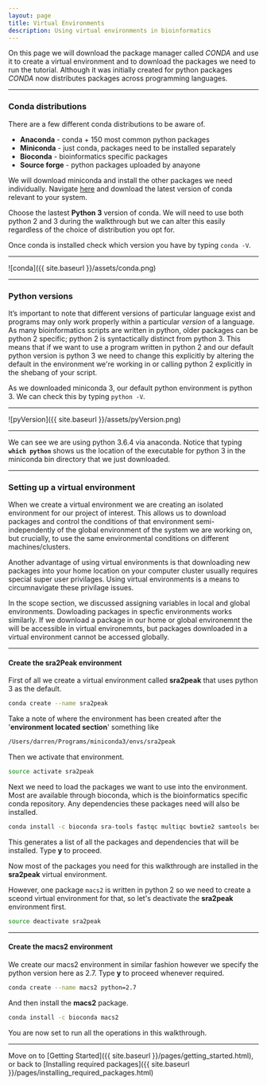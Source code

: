 ```yaml
---
layout: page
title: Virtual Environments
description: Using virtual environments in bioinformatics 
---
```


On this page we will download the package manager called *CONDA* and use it to create a virtual environment and to 
download the packages we need to run the tutorial. Although it was initially created for python packages *CONDA* now
distributes packages across programming languages.

***

### Conda distributions

There are a few different conda distributions to be aware of.

+ **Anaconda** - conda + 150 most common python packages
+ **Miniconda** - just conda, packages need to be installed separately
+ **Bioconda** - bioinformatics specific packages
+ **Source forge** - python packages uploaded by anayone

We will download miniconda and install the other packages we need individually. Navigate 
[here](https://conda.io/miniconda.html) and download the latest version of conda relevant
to your system. 

Choose the lastest **Python 3** version of conda. We will need to use both python 2 and 3 during the walkthrough
but we can alter this easily regardless of the choice of distribution you opt for. 

Once conda is installed check which version you have by typing `conda -V`.

***

![conda]({{ site.baseurl }}/assets/conda.png)

***

### Python versions

It’s important to note that different versions of particular language exist and programs may only work properly 
within a particular *version* of a language. As many bioinformatics scripts are written in python, older 
packages can be python 2 specific; python 2 is syntactically distinct from python 3. This means that if we want 
to use a program written in python 2 and our default python version is python 3 we need to change this explicitly by
altering the default in the environment we're working in or calling python 2 explicitly in the shebang of 
your script.

As we downloaded miniconda 3, our default python environment is python 3. We can check this by typing `python -V`.   

***

![pyVersion]({{ site.baseurl }}/assets/pyVersion.png)

***

We can see we are using python 3.6.4 via anaconda. Notice that typing **`which python`** shows us the location of the 
executable for python 3 in the miniconda bin directory that we just downloaded. 

***

### Setting up a virtual environment

When we create a virtual environment we are creating an isolated environment for our project of interest. This allows 
us to download packages and control the conditions of that environment semi-independently of the global environment of 
the system we are working on, but crucially, to use the same environmental conditions on different machines/clusters. 

Another advantage of using virtual environments is that downloading new packages into your home location on your 
computer cluster usually requires special super user privilages. Using virtual environments is a means to circumnavigate
these privilage issues.

In the scope section, we discussed assigning variables in local and global environments. Dowloading packages in specfic
environments works similarly. If we download a package in our home or global environemnt the will be accessible in 
virtual environemnts, but packages downloaded in a virtual environment cannot be accessed globally.

***

#### Create the sra2Peak environment

First of all we create a virtual environment called **sra2peak** that uses python 3 as the default.

~~~bash
conda create --name sra2peak
~~~

Take a note of where the environment has been created after the '**environment located section**' something like

~~~bash
/Users/darren/Programs/miniconda3/envs/sra2peak
~~~

Then we activate that environment.

~~~bash 
source activate sra2peak
~~~

Next we need to load the packages we want to use into the environment. Most are available through bioconda, which is 
the bioinformatics specific conda repository. Any dependencies these packages need will also be installed.

~~~bash
conda install -c bioconda sra-tools fastqc multiqc bowtie2 samtools bedtools bedops homer
~~~   

This generates a list of all the packages and dependencies that will be installed. Type **y** to proceed. 

Now most of the packages you need for this walkthrough are installed in the **sra2peak** virtual environment. 

However, one package `macs2` is written in python 2 so we need to create a sceond virtual environment for that, so 
let's deactivate the **sra2peak** environment first.

~~~bash
source deactivate sra2peak
~~~

 
***

#### Create the macs2 environment

We create our macs2 environment in similar fashion however we specify the python version here as 2.7. Type **y** 
to proceed whenever required.

~~~bash
conda create --name macs2 python=2.7
~~~

And then install the **macs2** package.

~~~bash
conda install -c bioconda macs2
~~~

You are now set to run all the operations in this walkthrough. 

***

Move on to [Getting Started]({{ site.baseurl }}/pages/getting_started.html),
or back to [Installing required packages]({{ site.baseurl }}/pages/installing_required_packages.html)

